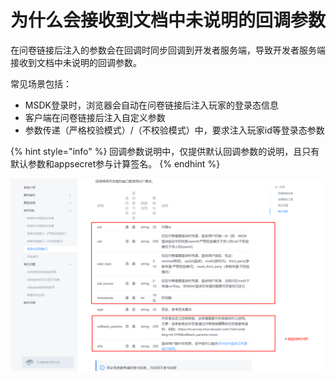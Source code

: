 # 为什么会接收到文档中未说明的回调参数

在问卷链接后注入的参数会在回调时同步回调到开发者服务端，导致开发者服务端接收到文档中未说明的回调参数。

常见场景包括：

* MSDK登录时，浏览器会自动在问卷链接后注入玩家的登录态信息
* 客户端在问卷链接后注入自定义参数
* 参数传递（严格校验模式）/（不校验模式）中，要求注入玩家id等登录态参数

{% hint style="info" %}
回调参数说明中，仅提供默认回调参数的说明，且只有默认参数和appsecret参与计算签名。
{% endhint %}

![&#x53C2;&#x4E0E;&#x52A0;&#x5BC6;&#x7684;&#x56DE;&#x8C03;&#x53C2;&#x6570;](../.gitbook/assets/image%20%28584%29.png)

